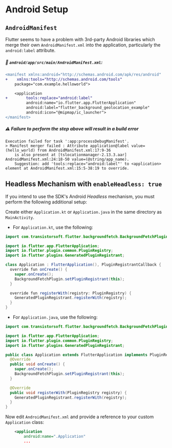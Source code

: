# Android Setup

## `AndroidManifest`

Flutter seems to have a problem with 3rd-party Android libraries which merge their own `AndroidManifest.xml` into the application, particularly the `android:label` attribute.

##### :open_file_folder: `android/app/src/main/AndroidManifest.xml`:

```diff
<manifest xmlns:android="http://schemas.android.com/apk/res/android"
+    xmlns:tools="http://schemas.android.com/tools"
    package="com.example.helloworld">

    <application
+        tools:replace="android:label"
         android:name="io.flutter.app.FlutterApplication"
         android:label="flutter_background_geolocation_example"
         android:icon="@mipmap/ic_launcher">
</manifest>

```

##### :warning: Failure to perform the step above will result in a **build error**

```
Execution failed for task ':app:processDebugManifest'.
> Manifest merger failed : Attribute application@label value=(hello_world) from AndroidManifest.xml:17:9-36
    is also present at [tslocationmanager-2.13.3.aar] AndroidManifest.xml:24:18-50 value=(@string/app_name).
    Suggestion: add 'tools:replace="android:label"' to <application> element at AndroidManifest.xml:15:5-38:19 to override.
```

## Headless Mechanism with `enableHeadless: true`

If you intend to use the SDK's Android *Headless* mechanism, you must perform the following additional setup:

Create either `Application.kt` or `Application.java` in the same directory as `MainActivity`.

- For `Application.kt`, use the following:

```java
import com.transistorsoft.flutter.backgroundfetch.BackgroundFetchPlugin;

import io.flutter.app.FlutterApplication;
import io.flutter.plugin.common.PluginRegistry;
import io.flutter.plugins.GeneratedPluginRegistrant;

class Application : FlutterApplication(), PluginRegistrantCallback {
  override fun onCreate() {
    super.onCreate();
    BackgroundFetchPlugin.setPluginRegistrant(this);
  }

  override fun registerWith(registry: PluginRegistry) {
    GeneratedPluginRegistrant.registerWith(registry);
  }
}
```

- For `Application.java`, use the following:

```java
import com.transistorsoft.flutter.backgroundfetch.BackgroundFetchPlugin;

import io.flutter.app.FlutterApplication;
import io.flutter.plugin.common.PluginRegistry;
import io.flutter.plugins.GeneratedPluginRegistrant;

public class Application extends FlutterApplication implements PluginRegistry.PluginRegistrantCallback {
  @Override
  public void onCreate() {
    super.onCreate();
    BackgroundFetchPlugin.setPluginRegistrant(this);
  }

  @Override
  public void registerWith(PluginRegistry registry) {
    GeneratedPluginRegistrant.registerWith(registry);
  }
}
```

Now edit `AndroidManifest.xml` and provide a reference to your custom `Application` class:
```xml
    <application
        android:name=".Application"
        ...
```

